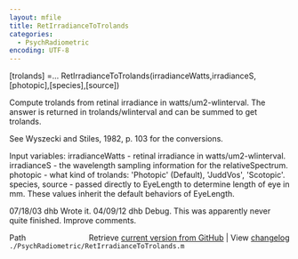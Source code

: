 ```yaml
---
layout: mfile
title: RetIrradianceToTrolands
categories:
  - PsychRadiometric
encoding: UTF-8
---
```


\[trolands\] =...
    RetIrradianceToTrolands\(irradianceWatts,irradianceS,\[photopic\],\[species\],\[source\]\)

Compute trolands from retinal irradiance in watts/um2-wlinterval.  The answer is
returned in trolands/wlinterval and can be summed to get trolands.

See Wyszecki and Stiles, 1982, p. 103 for the conversions.

Input variables: irradianceWatts - retinal irradiance in watts/um2-wlinterval.
                 irradianceS - the wavelength sampling information for the relativeSpectrum.
                 photopic - what kind of trolands: 'Photopic' \(Default\), 'JuddVos', 'Scotopic'.
                 species, source - passed directly to EyeLength to determine length of eye in mm.
                    These values inherit the default behaviors of EyeLength.

07/18/03  dhb  Wrote it.
04/09/12  dhb  Debug.  This was apparently never quite finished.
               Improve comments.


<div class="code_header" style="text-align:right;">
  <span style="float:left;">Path&nbsp;&nbsp;</span> <span class="counter">Retrieve <a href=
  "https://raw.github.com/Psychtoolbox-3/Psychtoolbox-3/beta/./PsychRadiometric/RetIrradianceToTrolands.m">current version from GitHub</a> | View <a href=
  "https://github.com/Psychtoolbox-3/Psychtoolbox-3/commits/beta/./PsychRadiometric/RetIrradianceToTrolands.m">changelog</a></span>
</div>
<div class="code">
  <code>./PsychRadiometric/RetIrradianceToTrolands.m</code>
</div>
